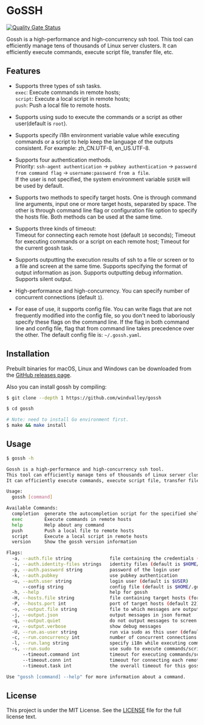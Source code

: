 # GoSSH

[![Quality Gate Status](https://sonarcloud.io/api/project_badges/measure?project=windvalley_gossh&metric=alert_status)](https://sonarcloud.io/summary/new_code?id=windvalley_gossh)

Gossh is a high-performance and high-concurrency ssh tool.
This tool can efficiently manage tens of thousands of Linux server clusters.
It can efficiently execute commands, execute script file, transfer file, etc.

## Features

- Supports three types of ssh tasks.  
  `exec`: Execute commands in remote hosts;  
  `script`: Execute a local script in remote hosts;  
  `push`: Push a local file to remote hosts.

- Supports using sudo to execute the commands or a script as other user(default is `root`).

- Supports specify i18n environment variable value while executing commands or a script to help keep the language of the outputs consistent. For example: zh_CN.UTF-8, en_US.UTF-8.

- Supports four authentication methods.  
  Priority: `ssh-agent authentication` -> `pubkey authentication` -> `password from command flag` -> `username:password from a file`.  
  If the user is not specified, the system environment variable `$USER` will be used by default.

- Supports two methods to specify target hosts. One is through command line arguments, input one or more target hosts, separated by space. The other is through command line flag or configuration file option to specify the hosts file. Both methods can be used at the same time.

- Supports three kinds of timeout:  
  Timeout for connecting each remote host (default `10` seconds);
  Timeout for executing commands or a script on each remote host;
  Timeout for the current gossh task.

- Supports outputting the execution results of ssh to a file or screen or to a file and screen at the same time. Supports specifying the format of output information as json. Supports outputting debug information. Supports silent output.

- High-performance and high-concurrency. You can specify number of concurrent connections (default `1`).

- For ease of use, it supports config file. You can write flags that are not frequently modified into the config file, so you don't need to laboriously specify these flags on the command line. If the flag in both command line and config file, flag that from command line takes precedence over the other. The default config file is: `~/.gossh.yaml`.

## Installation

Prebuilt binaries for macOS, Linux and Windows can be downloaded from the [GitHub releases page](https://github.com/windvalley/gossh/releases).

Also you can install gossh by compiling:

```sh
$ git clone --depth 1 https://github.com/windvalley/gossh

$ cd gossh

# Note: need to install Go environment first.
$ make && make install
```

## Usage

```sh
$ gossh -h

Gossh is a high-performance and high-concurrency ssh tool.
This tool can efficiently manage tens of thousands of Linux server clusters.
It can efficiently execute commands, execute script file, transfer file, etc.

Usage:
  gossh [command]

Available Commands:
  completion  generate the autocompletion script for the specified shell
  exec        Execute commands in remote hosts
  help        Help about any command
  push        Push a local file to remote hosts
  script      Execute a local script in remote hosts
  version     Show the gossh version information

Flags:
  -a, --auth.file string              file containing the credentials (format is "username:password")
  -i, --auth.identity-files strings   identity files (default is $HOME/.ssh/{id_rsa,id_dsa})
  -p, --auth.password string          password of the login user
  -k, --auth.pubkey                   use pubkey authentication
  -u, --auth.user string              login user (default is $USER)
      --config string                 config file (default is $HOME/.gossh.yaml)
  -h, --help                          help for gossh
  -H, --hosts.file string             file containing target hosts (format: one host per line)
  -P, --hosts.port int                port of target hosts (default 22)
  -o, --output.file string            file to which messages are output
  -j, --output.json                   output messages in json format
  -q, --output.quiet                  do not output messages to screen (except error messages)
  -v, --output.verbose                show debug messages
  -U, --run.as-user string            run via sudo as this user (default "root")
  -c, --run.concurrency int           number of concurrent connections (default 1)
  -l, --run.lang string               specify i18n while executing command (e.g.: zh_CN.UTF-8|en_US.UTF-8)
  -s, --run.sudo                      use sudo to execute commands/script
      --timeout.command int           timeout for executing commands/script on each remote host
      --timeout.conn int              timeout for connecting each remote host (default 10)
      --timeout.task int              the overall timeout for this gossh task

Use "gossh [command] --help" for more information about a command.
```

## License

This project is under the MIT License.
See the [LICENSE](LICENSE) file for the full license text.
